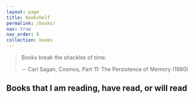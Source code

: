 ```yaml
---
layout: page
title: bookshelf
permalink: /books/
nav: true
nav_order: 8
collection: books
---
```


> Books break the shackles of time.
>
> -- Carl Sagan, Cosmos, Part 11: The Persistence of Memory (1980)

## Books that I am reading, have read, or will read
